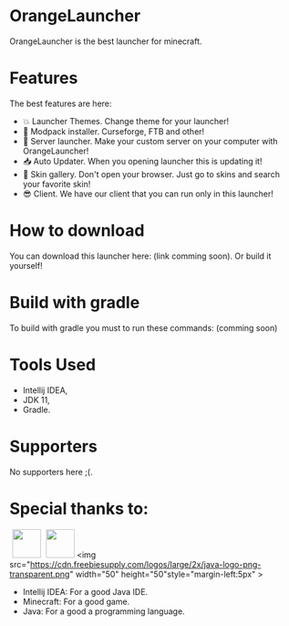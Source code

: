 # OrangeLauncher
OrangeLauncher is the best launcher for minecraft.
# Features
The best features are here:
- 💥 Launcher Themes. Change theme for your launcher!
- 🔧 Modpack installer. Curseforge, FTB and other!
- 📡 Server launcher. Make your custom server on your computer with OrangeLauncher!
- 📥 Auto Updater. When you opening launcher this is updating it!
- 🧔 Skin gallery. Don't open your browser. Just go to skins and search your favorite skin!
- 😎 Client. We have our client that you can run only in this launcher!
# How to download
You can download this launcher here: (link comming soon).
Or build it yourself!
# Build with gradle
To build with gradle you must to run these commands:
(comming soon)
# Tools Used
- Intellij IDEA,
- JDK 11,
- Gradle.
# Supporters
No supporters here ;(.
# Special thanks to:
<img src="https://upload.wikimedia.org/wikipedia/commons/thumb/9/9c/IntelliJ_IDEA_Icon.svg/300px-IntelliJ_IDEA_Icon.svg.png" width="50" height="50" style="margin-left:5px"> <img src="https://seeklogo.com/images/M/minecraft-logo-5EAD3A1535-seeklogo.com.png" width="50" height="50" style="margin-left:5px"> <img src="https://cdn.freebiesupply.com/logos/large/2x/java-logo-png-transparent.png" width="50" height="50"style="margin-left:5px"  >

- Intellij IDEA: For a good Java IDE.
- Minecraft: For a good game.
- Java: For a good a programming language.
